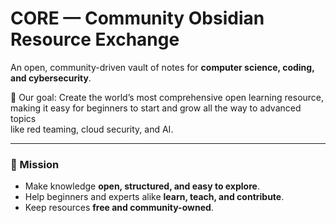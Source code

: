 # CORE — Community Obsidian Resource Exchange

An open, community-driven vault of notes for **computer science, coding, and cybersecurity**.

🌱 Our goal: Create the world’s most comprehensive open learning resource,  
making it easy for beginners to start and grow all the way to advanced topics  
like red teaming, cloud security, and AI.

---

### 🚀 Mission
- Make knowledge **open, structured, and easy to explore**.
- Help beginners and experts alike **learn, teach, and contribute**.
- Keep resources **free and community-owned**.
